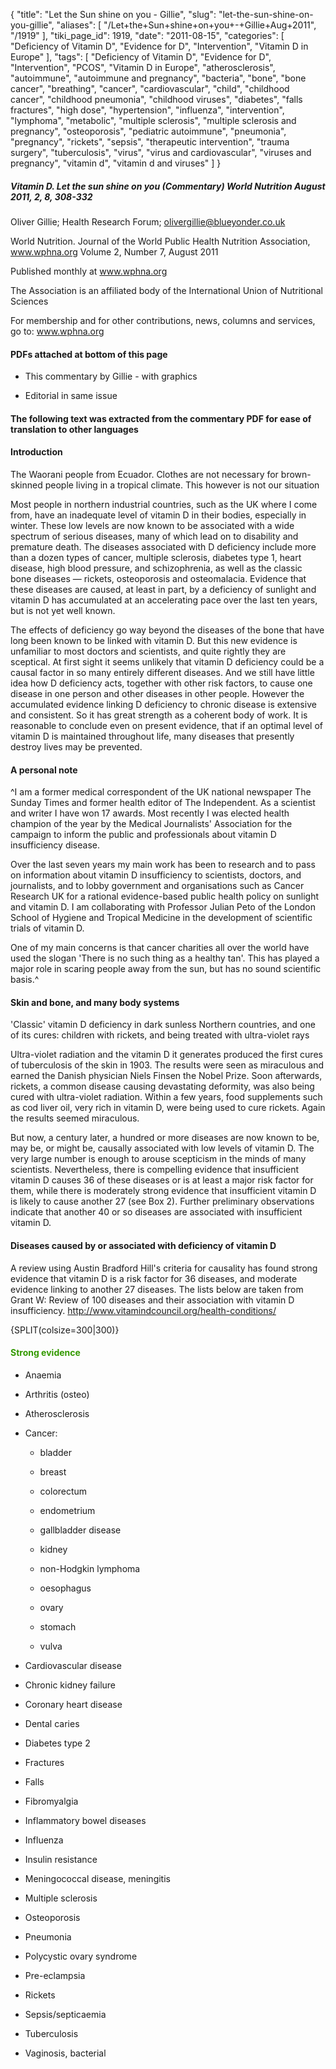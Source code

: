 {
    "title": "Let the Sun shine on you - Gillie",
    "slug": "let-the-sun-shine-on-you-gillie",
    "aliases": [
        "/Let+the+Sun+shine+on+you+-+Gillie+Aug+2011",
        "/1919"
    ],
    "tiki_page_id": 1919,
    "date": "2011-08-15",
    "categories": [
        "Deficiency of Vitamin D",
        "Evidence for D",
        "Intervention",
        "Vitamin D in Europe"
    ],
    "tags": [
        "Deficiency of Vitamin D",
        "Evidence for D",
        "Intervention",
        "PCOS",
        "Vitamin D in Europe",
        "atherosclerosis",
        "autoimmune",
        "autoimmune and pregnancy",
        "bacteria",
        "bone",
        "bone cancer",
        "breathing",
        "cancer",
        "cardiovascular",
        "child",
        "childhood cancer",
        "childhood pneumonia",
        "childhood viruses",
        "diabetes",
        "falls fractures",
        "high dose",
        "hypertension",
        "influenza",
        "intervention",
        "lymphoma",
        "metabolic",
        "multiple sclerosis",
        "multiple sclerosis and pregnancy",
        "osteoporosis",
        "pediatric autoimmune",
        "pneumonia",
        "pregnancy",
        "rickets",
        "sepsis",
        "therapeutic intervention",
        "trauma surgery",
        "tuberculosis",
        "virus",
        "virus and cardiovascular",
        "viruses and pregnancy",
        "vitamin d",
        "vitamin d and viruses"
    ]
}


##### Vitamin D. Let the sun shine on you (Commentary) World Nutrition August 2011, 2, 8, 308-332

Oliver Gillie; Health Research Forum; olivergillie@blueyonder.co.uk

World Nutrition. Journal of the World Public Health Nutrition Association, www.wphna.org Volume 2, Number 7, August 2011

Published monthly at www.wphna.org

The Association is an affiliated body of the International Union of Nutritional Sciences

For membership and for other contributions, news, columns and services, go to: www.wphna.org

#### PDFs attached at bottom of this page

* This commentary by Gillie - with graphics

* Editorial in same issue

#### The following text was extracted from the commentary PDF for ease of translation to other languages

#### Introduction

The Waorani people from Ecuador. Clothes are not necessary for brown-skinned people living in a tropical climate. This however is not our situation

Most people in northern industrial countries, such as the UK where I come from, have an inadequate level of vitamin D in their bodies, especially in winter. These low levels are now known to be associated with a wide spectrum of serious diseases, many of which lead on to disability and premature death. The diseases associated with D deficiency include more than a dozen types of cancer, multiple sclerosis, diabetes type 1, heart disease, high blood pressure, and schizophrenia, as well as the classic bone diseases — rickets, osteoporosis and osteomalacia. Evidence that these diseases are caused, at least in part, by a deficiency of sunlight and vitamin D has accumulated at an accelerating pace over the last ten years, but is not yet well known.

The effects of deficiency go way beyond the diseases of the bone that have long been known to be linked with vitamin D. But this new evidence is unfamiliar to most doctors and scientists, and quite rightly they are sceptical. At first sight it seems unlikely that vitamin D deficiency could be a causal factor in so many entirely different diseases. And we still have little idea how D deficiency acts, together with other risk factors, to cause one disease in one person and other diseases in other people. However the accumulated evidence linking D deficiency to chronic disease is extensive and consistent. So it has great strength as a coherent body of work. It is reasonable to conclude even on present evidence, that if an optimal level of vitamin D is maintained throughout life, many diseases that presently destroy lives may be prevented.

#### A personal note

^I am a former medical correspondent of the UK national newspaper The Sunday Times and former health editor of The Independent. As a scientist and writer I have won 17 awards. Most recently I was elected health champion of the year by the Medical Journalists' Association for the campaign to inform the public and professionals about vitamin D insufficiency disease.

Over the last seven years my main work has been to research and to pass on information about vitamin D insufficiency to scientists, doctors, and journalists, and to lobby government and organisations such as Cancer Research UK for a rational evidence-based public health policy on sunlight and vitamin D. I am collaborating with Professor Julian Peto of the London School of Hygiene and Tropical Medicine in the development of scientific trials of vitamin D.

One of my main concerns is that cancer charities all over the world have used the slogan 'There is no such thing as a healthy tan'. This has played a major role in scaring people away from the sun, but has no sound scientific basis.^

#### Skin and bone, and many body systems

'Classic' vitamin D deficiency in dark sunless Northern countries, and one of its cures: children with rickets, and being treated with ultra-violet rays

Ultra-violet radiation and the vitamin D it generates produced the first cures of tuberculosis of the skin in 1903. The results were seen as miraculous and earned the Danish physician Niels Finsen the Nobel Prize. Soon afterwards, rickets, a common disease causing devastating deformity, was also being cured with ultra-violet radiation. Within a few years, food supplements such as cod liver oil, very rich in vitamin D, were being used to cure rickets. Again the results seemed miraculous.

But now, a century later, a hundred or more diseases are now known to be, may be, or might be, causally associated with low levels of vitamin D. The very large number is enough to arouse scepticism in the minds of many scientists. Nevertheless, there is compelling evidence that insufficient vitamin D causes 36 of these diseases or is at least a major risk factor for them, while there is moderately strong evidence that insufficient vitamin D is likely to cause another 27 (see Box 2). Further preliminary observations indicate that another 40 or so diseases are associated with insufficient vitamin D.

#### Diseases caused by or associated with deficiency of vitamin D

A review using Austin Bradford Hill's criteria for causality has found strong evidence that vitamin D is a risk factor for 36 diseases, and moderate evidence linking to another 27 diseases. The lists below are taken from Grant W: Review of 100 diseases and their association with vitamin D insufficiency. http://www.vitamindcouncil.org/health-conditions/

{SPLIT(colsize=300|300)}

#### <span style="color:#390;">Strong evidence</span>

* Anaemia

* Arthritis (osteo)

* Atherosclerosis

* Cancer: 

   * bladder

   * breast

   * colorectum

   * endometrium

   * gallbladder disease

   * kidney

   * non-Hodgkin lymphoma

   * oesophagus

   * ovary

   * stomach

   * vulva

* Cardiovascular disease

* Chronic kidney failure

* Coronary heart disease

* Dental caries

* Diabetes type 2

* Fractures

* Falls

* Fibromyalgia

* Inflammatory bowel diseases

* Influenza

* Insulin resistance

* Meningococcal disease, meningitis

* Multiple sclerosis

* Osteoporosis

* Pneumonia

* Polycystic ovary syndrome

* Pre-eclampsia

* Rickets

* Sepsis/septicaemia

* Tuberculosis

* Vaginosis, bacterial